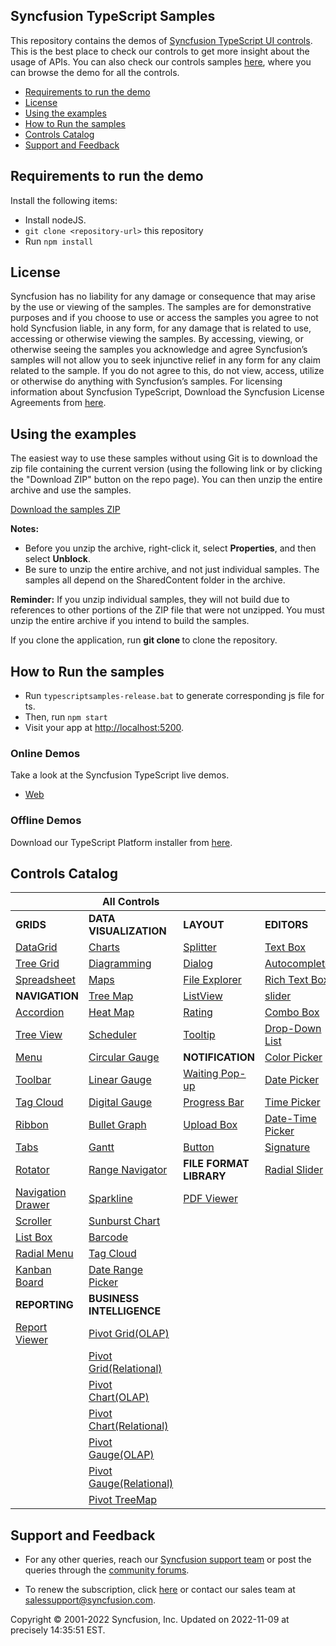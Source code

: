 ## Syncfusion TypeScript Samples

This repository contains the demos of [Syncfusion TypeScript UI controls](https://www.syncfusion.com/products/jquery/javascript). This is the best place to check our controls to get more insight about the usage of APIs. You can also check our controls samples [here](https://tsjq.syncfusion.com/?utm_source=github&utm_medium=listing), where you can browse the demo for all the controls.

* [Requirements to run the demo](#requirements-to-run-the-demo)
* [License](#license)
* [Using the examples](#using-the-examples)
* [How to Run the samples](#run-the-samples)  
* [Controls Catalog](#controls-catalog)
* [Support and Feedback](#support-and-feedback)

## <a name="requirements-to-run-the-demo"></a>Requirements to run the demo ##

Install the following items:

*  Install nodeJS.
* `git clone <repository-url>` this repository
*  Run `npm install`

## <a name="license"></a>License ##

Syncfusion has no liability for any damage or consequence that may arise by the use or viewing of the samples. The samples are for demonstrative purposes and if you choose to use or access the samples you agree to not hold Syncfusion liable, in any form, for any damage that is related to use, accessing or otherwise viewing the samples. By accessing, viewing, or otherwise seeing the samples you acknowledge and agree Syncfusion’s samples will not allow you to seek injunctive relief in any form for any claim related to the sample. If you do not agree to this, do not view, access, utilize or otherwise do anything with Syncfusion’s samples.
For licensing information about Syncfusion TypeScript, Download the Syncfusion License Agreements from [here](https://www.syncfusion.com/content/downloads/syncfusion_license.pdf).

## <a name="using-the-examples"></a>Using the examples ##

The easiest way to use these samples without using Git is to download the zip file containing the current version (using the following link or by clicking the "Download ZIP" button on the repo page). You can then unzip the entire archive and use the samples.

   [Download the samples ZIP](../../archive/master.zip)

   **Notes:** 
   * Before you unzip the archive, right-click it, select **Properties**, and then select **Unblock**.
   * Be sure to unzip the entire archive, and not just individual samples. The samples all depend on the SharedContent folder in the archive.  


**Reminder:** If you unzip individual samples, they will not build due to references to other portions of the ZIP file that were not unzipped. You must unzip the entire archive if you intend to build the samples.

If you clone the application, run **git clone <repository-url>** to clone the repository.

## <a name="run-the-samples"></a>How to Run the samples ##

* Run `typescriptsamples-release.bat` to generate corresponding js file for ts.
* Then, run `npm start`
* Visit your app at [http://localhost:5200](http://localhost:5200).

### Online Demos

Take a look at the Syncfusion TypeScript live demos.

* [Web](https://tsjq.syncfusion.com/?utm_source=github&utm_medium=listing)

### Offline Demos

Download our TypeScript Platform installer from [here](https://www.syncfusion.com/downloads/javascript/).

## <a name="controls-catalog"></a>Controls Catalog 


|  | All Controls |  | |
| ------------- | --------------- | ----------- | ----------- |
| **GRIDS** | **DATA VISUALIZATION** | **LAYOUT** | **EDITORS** |
| [DataGrid](https://tsjq.syncfusion.com/?utm_source=github&utm_medium=listing#!/bootstrap/Grid/Grid) | [Charts](https://tsjq.syncfusion.com/?utm_source=github&utm_medium=listing#!/bootstrap/Chart/Chart) | [Splitter](https://tsjq.syncfusion.com/?utm_source=github&utm_medium=listing#!/bootstrap/Splitter/Splitter) | [Text Box](https://tsjq.syncfusion.com/?utm_source=github&utm_medium=listing#!/bootstrap/TextBoxes/Default) |
| [Tree Grid](https://tsjq.syncfusion.com/?utm_source=github&utm_medium=listing#!/bootstrap/TreeGrid/TreeGrid) | [Diagramming](https://tsjq.syncfusion.com/?utm_source=github&utm_medium=listing#!/bootstrap/Diagram/Diagram) | [Dialog](https://tsjq.syncfusion.com/?utm_source=github&utm_medium=listing#!/bootstrap/Dialog/Dialog) | [Autocomplete](https://tsjq.syncfusion.com/?utm_source=github&utm_medium=listing#!/bootstrap/Autocomplete/Autocomplete) |
| [Spreadsheet](https://tsjq.syncfusion.com/?utm_source=github&utm_medium=listing#!/bootstrap/Spreadsheet/Default) | [Maps](https://tsjq.syncfusion.com/?utm_source=github&utm_medium=listing#!/bootstrap/Map/Map) | [File Explorer](https://tsjq.syncfusion.com/?utm_source=github&utm_medium=listing#!/bootstrap/FileExplorer/Default) | [Rich Text Box](https://tsjq.syncfusion.com/?utm_source=github&utm_medium=listing#!/bootstrap/RTE/Default) 
| **NAVIGATION** | [Tree Map](https://tsjq.syncfusion.com/?utm_source=github&utm_medium=listing#!/bootstrap/TreeMap/TreeMap) | [ListView](https://tsjq.syncfusion.com/?utm_source=github&utm_medium=listing#!/bootstrap/ListView/ListView) |[slider](https://tsjq.syncfusion.com/?utm_source=github&utm_medium=listing#!/bootstrap/Slider/RangeSlider)| 
| [Accordion](https://tsjq.syncfusion.com/?utm_source=github&utm_medium=listing#!/bootstrap/Accordion/Default) | [Heat Map](https://tsjq.syncfusion.com/?utm_source=github&utm_medium=listing#!/bootstrap/HeatMap/HeatMap) | [Rating](https://tsjq.syncfusion.com/?utm_source=github&utm_medium=listing#!/bootstrap/Rating/Default) | [Combo Box](https://tsjq.syncfusion.com/?utm_source=github&utm_medium=listing#!/bootstrap/ComboBox/ComboBox)
| [Tree View](https://tsjq.syncfusion.com/?utm_source=github&utm_medium=listing#!/bootstrap/TreeView/Default) | [Scheduler](https://tsjq.syncfusion.com/?utm_source=github&utm_medium=listing#!/bootstrap/Schedule/Schedule) | [Tooltip](https://tsjq.syncfusion.com/?utm_source=github&utm_medium=listing#!/bootstrap/Tooltip/Default) | [Drop-Down List](https://tsjq.syncfusion.com/?utm_source=github&utm_medium=listing#!/bootstrap/DropDownList/Default)  |
| [Menu](https://tsjq.syncfusion.com/?utm_source=github&utm_medium=listing#!/bootstrap/Menu/Default) | [Circular Gauge](https://tsjq.syncfusion.com/?utm_source=github&utm_medium=listing#!/bootstrap/CircularGauge/CircularGauge) | **NOTIFICATION**| [Color Picker](https://tsjq.syncfusion.com/?utm_source=github&utm_medium=listing#!/bootstrap/ColorPicker/ColorPicker) |
| [Toolbar](https://tsjq.syncfusion.com/?utm_source=github&utm_medium=listing#!/bootstrap/Toolbar/Default) | [Linear Gauge](https://tsjq.syncfusion.com/?utm_source=github&utm_medium=listing#!/bootstrap/LinearGauge/LinearGauge) | [Waiting Pop-up](https://tsjq.syncfusion.com/?utm_source=github&utm_medium=listing#!/bootstrap/WaitingPopup/Default) | [Date Picker](https://tsjq.syncfusion.com/?utm_source=github&utm_medium=listing#!/bootstrap/DatePicker/DatePicker) |
| [Tag Cloud](https://tsjq.syncfusion.com/?utm_source=github&utm_medium=listing#!/bootstrap/TagCloud/Default) | [Digital Gauge](https://tsjq.syncfusion.com/?utm_source=github&utm_medium=listing#!/bootstrap/DigitalGauge/DigitalGauge) | [Progress Bar](https://tsjq.syncfusion.com/?utm_source=github&utm_medium=listing#!/bootstrap/ProgressBar/Default) | [Time Picker](https://tsjq.syncfusion.com/?utm_source=github&utm_medium=listing#!/bootstrap/TimePicker/TimePicker)
| [Ribbon](https://tsjq.syncfusion.com/?utm_source=github&utm_medium=listing#!/bootstrap/Ribbon/Default) | [Bullet Graph](https://tsjq.syncfusion.com/?utm_source=github&utm_medium=listing#!/bootstrap/BulletGraph/BulletGraph) | [Upload Box](https://tsjq.syncfusion.com/?utm_source=github&utm_medium=listing#!/bootstrap/Uploadbox/Default) | [Date-Time Picker](https://tsjq.syncfusion.com/?utm_source=github&utm_medium=listing#!/bootstrap/DateTimePicker/DateTimePicker)
| [Tabs](https://tsjq.syncfusion.com/?utm_source=github&utm_medium=listing#!/bootstrap/Tab/Default) | [Gantt](https://tsjq.syncfusion.com/?utm_source=github&utm_medium=listing#!/bootstrap/Gantt/Gantt) | [Button](https://tsjq.syncfusion.com/?utm_source=github&utm_medium=listing#!/bootstrap/Button/Button) | [Signature](https://tsjq.syncfusion.com/?utm_source=github&utm_medium=listing#!/bootstrap/Signature/Signature)
| [Rotator](https://tsjq.syncfusion.com/?utm_source=github&utm_medium=listing#!/bootstrap/Rotator/Rotator) | [Range Navigator](https://tsjq.syncfusion.com/?utm_source=github&utm_medium=listing#!/bootstrap/RangeNavigator/RangeNavigator) | **FILE FORMAT LIBRARY** | [Radial Slider](https://tsjq.syncfusion.com/?utm_source=github&utm_medium=listing#!/bootstrap/RadialSlider/RadialSlider) |
[Navigation Drawer](https://tsjq.syncfusion.com/?utm_source=github&utm_medium=listing#!/bootstrap/NavigationDrawer/NavigationDrawer) | [Sparkline](https://tsjq.syncfusion.com/?utm_source=github&utm_medium=listing#!/bootstrap/Sparkline/Sparkline) | [PDF Viewer](https://tsjq.syncfusion.com/?utm_source=github&utm_medium=listing#!/bootstrap/PDFViewer/Default) |
| [Scroller](https://tsjq.syncfusion.com/?utm_source=github&utm_medium=listing#!/bootstrap/ScrollBar/Scrollbar) | [Sunburst Chart](https://tsjq.syncfusion.com/?utm_source=github&utm_medium=listing#!/bootstrap/SunburstChart/SunburstChart)
| [List Box](https://tsjq.syncfusion.com/?utm_source=github&utm_medium=listing#!/bootstrap/ListBox/ListBox) | [Barcode](https://tsjq.syncfusion.com/?utm_source=github&utm_medium=listing#!/bootstrap/Barcode/Barcode) | | 
| [Radial Menu](https://tsjq.syncfusion.com/?utm_source=github&utm_medium=listing#!/bootstrap/RadialMenu/RadialMenu) | [Tag Cloud](https://tsjq.syncfusion.com/?utm_source=github&utm_medium=listing#!/bootstrap/TagCloud/Default) |  |
| [Kanban Board](https://tsjq.syncfusion.com/?utm_source=github&utm_medium=listing#!/bootstrap/KanbanBoard/Default) | [Date Range Picker](https://tsjq.syncfusion.com/?utm_source=github&utm_medium=listing#!/bootstrap/DateRangePicker/DateRangePicker) |
| **REPORTING** | **BUSINESS INTELLIGENCE** |  |
| [Report Viewer](https://tsjq.syncfusion.com/?utm_source=github&utm_medium=listing#!/bootstrap/ReportViewer/Default) | [Pivot Grid(OLAP)](https://tsjq.syncfusion.com/?utm_source=github&utm_medium=listing#!/bootstrap/PivotGridOLAP/Default) | |
| | [Pivot Grid(Relational)](https://tsjq.syncfusion.com/?utm_source=github&utm_medium=listing#!/bootstrap/PivotGridRelational/Relational) | | |
| | [Pivot Chart(OLAP)](https://tsjq.syncfusion.com/?utm_source=github&utm_medium=listing#!/bootstrap/PivotChartOLAP/Default) | |
| | [Pivot Chart(Relational)](https://tsjq.syncfusion.com/?utm_source=github&utm_medium=listing#!/bootstrap/PivotChartRelational/Relational) | |
| | [Pivot Gauge(OLAP)](https://tsjq.syncfusion.com/?utm_source=github&utm_medium=listing#!/bootstrap/PivotGaugeOLAP/Default) | |
| | [Pivot Gauge(Relational)](https://tsjq.syncfusion.com/?utm_source=github&utm_medium=listing#!/bootstrap/PivotGaugeRelational/Relational) | |
| | [Pivot TreeMap](https://tsjq.syncfusion.com/?utm_source=github&utm_medium=listing#!/bootstrap/PivotTreeMap/Default) | |



## <a name="support-and-feedback"></a>Support and Feedback ##

* For any other queries, reach our [Syncfusion support team](https://www.syncfusion.com/support/directtrac/incidents/newincident?utm_source=github&utm_medium=listing) or post the queries through the [community forums](https://www.syncfusion.com/forums?utm_source=github&utm_medium=listing).

* To renew the subscription, click [here](https://www.syncfusion.com/sales/products?utm_source=github&utm_medium=listing) or contact our sales team at <salessupport@syncfusion.com>.

<p>Copyright © 2001-2022 Syncfusion, Inc. Updated on 2022-11-09 at precisely 14:35:51 EST.</p>
